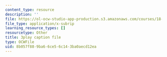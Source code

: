 ```yaml
---
content_type: resource
description: ''
file: https://ol-ocw-studio-app-production.s3.amazonaws.com/courses/18-01sc-single-variable-calculus-fall-2010/8b057f889ba66ce56c143ba0aecd12ea_HgEqXhsIq_g.srt
file_type: application/x-subrip
learning_resource_types: []
resourcetype: Other
title: 3play caption file
type: OCWFile
uid: 8b057f88-9ba6-6ce5-6c14-3ba0aecd12ea
---
```

